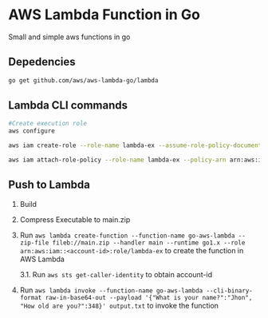 # AWS Lambda Function in Go

Small and simple aws functions in go

## Depedencies
```bash
go get github.com/aws/aws-lambda-go/lambda
```

## Lambda CLI commands
```bash
#Create execution role
aws configure

aws iam create-role --role-name lambda-ex --assume-role-policy-document file://trust-policy.json

aws iam attach-role-policy --role-name lambda-ex --policy-arn arn:aws:iam::aws:policy/service-role/AWSLambdaBasicExecutionRole
```

## Push to Lambda

1. Build
2. Compress Executable to main.zip
3. Run `aws lambda create-function --function-name go-aws-lambda --zip-file fileb://main.zip --handler main --runtime go1.x --role arn:aws:iam::<account-id>:role/lambda-ex` to create the function in AWS Lambda

    3.1. Run `aws sts get-caller-identity` to obtain account-id
4. Run `aws lambda invoke --function-name go-aws-lambda --cli-binary-format raw-in-base64-out --payload '{"What is your name?":"Jhon", "How old are you?":348}' output.txt` to invoke the function 

